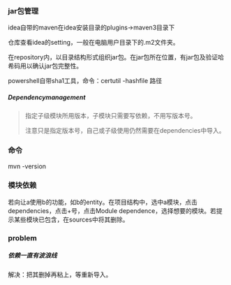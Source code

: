 

### jar包管理

idea自带的maven在idea安装目录的plugins->maven3目录下

仓库查看idea的setting，一般在电脑用户目录下的.m2文件夹。

在repository内，以目录结构形式组织jar包。在jar包所在位置，有jar包及验证哈希码用以确认jar包完整性。

powershell自带sha1工具，命令：certutil -hashfile 路径

##### Dependencymanagement

> 指定子级模块所用版本，子模块只需要写依赖，不用写版本号。
>
> 注意只是指定版本号，自己或子级使用仍然需要在dependencies中导入。

### 命令
mvn -version

### 模块依赖

若向让a使用b的功能，如b的entity。在项目结构中，选中a模块，点击dependencies，点击+号，点击Module dependence，选择想要的模块。若提示某些模块已包含，在sources中将其删除。

### problem

##### 依赖一直有波浪线

解决：把其删掉再粘上，等重新导入。